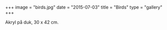 +++
image = "birds.jpg"
date = "2015-07-03"
title = "Birds"
type = "gallery"
+++

Akryl på duk, 30 x 42 cm.

